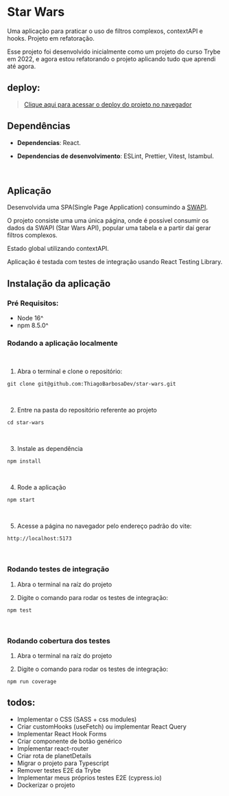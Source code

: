 # Star Wars
Uma aplicação para praticar o uso de filtros complexos, contextAPI e hooks. Projeto em refatoração.

Esse projeto foi desenvolvido inicialmente como um projeto do curso Trybe em 2022, e agora estou refatorando o projeto aplicando tudo que aprendi até agora.

## deploy:
>[Clique aqui para acessar o deploy do projeto no navegador](https://star-wars-ncn6.vercel.app/)


## Dependências
* **Dependencias**: React.

* **Dependencias de desenvolvimento**: ESLint, Prettier, Vitest, Istambul.  
</br>

## Aplicação
Desenvolvida uma SPA(Single Page Application) consumindo a [SWAPI](https://swapi.dev/). 

O projeto consiste uma uma única página, onde é possível consumir os dados da SWAPI (Star Wars API), popular uma tabela e a partir daí gerar filtros complexos.

Estado global utilizando contextAPI.

Aplicação é testada com testes de integração usando React Testing Library.

## Instalação da aplicação

### Pré Requisitos:
* Node 16^
* npm 8.5.0^

### Rodando a aplicação localmente
<br>

1. Abra o terminal e clone o repositório:

```
git clone git@github.com:ThiagoBarbosaDev/star-wars.git
```

<br>

2. Entre na pasta do repositório referente ao projeto

```
cd star-wars
```

<br>

3. Instale as dependência

```
npm install
```

<br>

4. Rode a aplicação

```
npm start
```

<br>

5. Acesse a página no navegador pelo endereço padrão do vite:

```
http://localhost:5173
```

<br>

### Rodando testes de integração

1. Abra o terminal na raíz do projeto
   
2. Digite o comando para rodar os testes de integração:

```
npm test
```

<br>

### Rodando cobertura dos testes

1. Abra o terminal na raíz do projeto
   
2. Digite o comando para rodar os testes de integração:
```
npm run coverage
```

## todos:
- Implementar o CSS (SASS + css modules)
- Criar customHooks (useFetch) ou implementar React Query
- Implementar React Hook Forms
- Criar componente de botão genérico
- Impĺementar react-router
- Criar rota de planetDetails
- Migrar o projeto para Typescript
- Remover testes E2E da Trybe
- Implementar meus próprios testes E2E (cypress.io)
- Dockerizar o projeto
